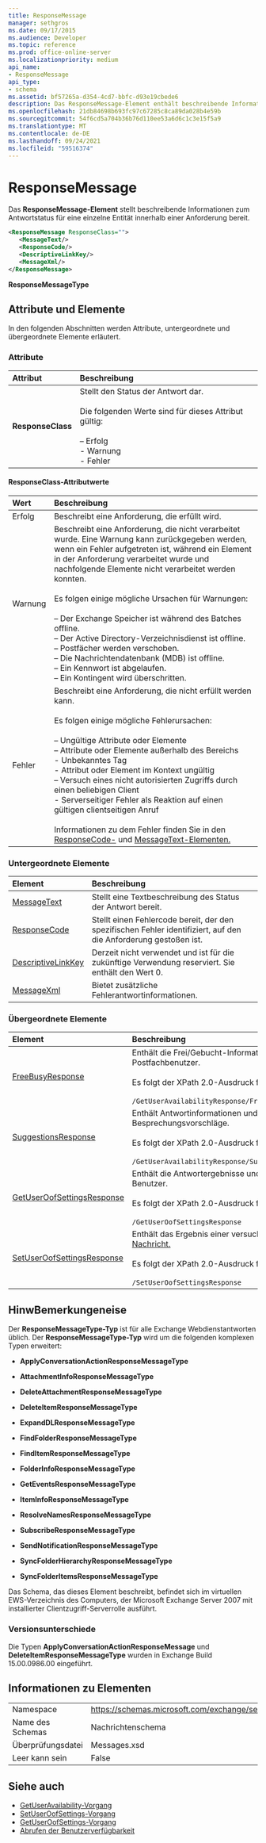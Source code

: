 ```yaml
---
title: ResponseMessage
manager: sethgros
ms.date: 09/17/2015
ms.audience: Developer
ms.topic: reference
ms.prod: office-online-server
ms.localizationpriority: medium
api_name:
- ResponseMessage
api_type:
- schema
ms.assetid: bf57265a-d354-4cd7-bbfc-d93e19cbede6
description: Das ResponseMessage-Element enthält beschreibende Informationen zum Antwortstatus für eine einzelne Entität innerhalb einer Anforderung.
ms.openlocfilehash: 21db84698b693fc97c67285c8ca89da028b4e59b
ms.sourcegitcommit: 54f6cd5a704b36b76d110ee53a6d6c1c3e15f5a9
ms.translationtype: MT
ms.contentlocale: de-DE
ms.lasthandoff: 09/24/2021
ms.locfileid: "59516374"
---
```

# <a name="responsemessage"></a>ResponseMessage

Das **ResponseMessage-Element** stellt beschreibende Informationen zum Antwortstatus für eine einzelne Entität innerhalb einer Anforderung bereit. 
  
```xml
<ResponseMessage ResponseClass="">
   <MessageText/>
   <ResponseCode/>
   <DescriptiveLinkKey/>
   <MessageXml/>
</ResponseMessage>
```

 **ResponseMessageType**
## <a name="attributes-and-elements"></a>Attribute und Elemente

In den folgenden Abschnitten werden Attribute, untergeordnete und übergeordnete Elemente erläutert.
  
### <a name="attributes"></a>Attribute

|**Attribut**|**Beschreibung**|
|:-----|:-----|
|**ResponseClass** <br/> | Stellt den Status der Antwort dar. <br/><br/>Die folgenden Werte sind für dieses Attribut gültig:  <br/><br/>– Erfolg  <br/>- Warnung  <br/>- Fehler  <br/> |
   
#### <a name="responseclass-attribute-values"></a>ResponseClass-Attributwerte

|**Wert**|**Beschreibung**|
|:-----|:-----|
|Erfolg  <br/> |Beschreibt eine Anforderung, die erfüllt wird.  <br/> |
|Warnung  <br/> | Beschreibt eine Anforderung, die nicht verarbeitet wurde. Eine Warnung kann zurückgegeben werden, wenn ein Fehler aufgetreten ist, während ein Element in der Anforderung verarbeitet wurde und nachfolgende Elemente nicht verarbeitet werden konnten. <br/><br/>Es folgen einige mögliche Ursachen für Warnungen:  <br/><br/>– Der Exchange Speicher ist während des Batches offline.  <br/>– Der Active Directory-Verzeichnisdienst ist offline.  <br/>– Postfächer werden verschoben.  <br/>– Die Nachrichtendatenbank (MDB) ist offline.  <br/>– Ein Kennwort ist abgelaufen.  <br/>– Ein Kontingent wird überschritten.  <br/> |
|Fehler  <br/> | Beschreibt eine Anforderung, die nicht erfüllt werden kann. <br/><br/>Es folgen einige mögliche Fehlerursachen:  <br/><br/>– Ungültige Attribute oder Elemente  <br/>– Attribute oder Elemente außerhalb des Bereichs  <br/>- Unbekanntes Tag  <br/>- Attribut oder Element im Kontext ungültig  <br/>– Versuch eines nicht autorisierten Zugriffs durch einen beliebigen Client  <br/>- Serverseitiger Fehler als Reaktion auf einen gültigen clientseitigen Anruf  <br/> <br/> Informationen zu dem Fehler finden Sie in den [ResponseCode-](responsecode.md) und [MessageText-Elementen.](messagetext.md)  <br/> |
   
### <a name="child-elements"></a>Untergeordnete Elemente

|**Element**|**Beschreibung**|
|:-----|:-----|
|[MessageText](messagetext.md) <br/> |Stellt eine Textbeschreibung des Status der Antwort bereit.  <br/> |
|[ResponseCode](responsecode.md) <br/> |Stellt einen Fehlercode bereit, der den spezifischen Fehler identifiziert, auf den die Anforderung gestoßen ist.  <br/> |
|[DescriptiveLinkKey](descriptivelinkkey.md) <br/> |Derzeit nicht verwendet und ist für die zukünftige Verwendung reserviert. Sie enthält den Wert 0.  <br/> |
|[MessageXml](messagexml.md) <br/> |Bietet zusätzliche Fehlerantwortinformationen.  <br/> |
   
### <a name="parent-elements"></a>Übergeordnete Elemente

|**Element**|**Beschreibung**|
|:-----|:-----|
|[FreeBusyResponse](freebusyresponse.md) <br/> |Enthält die Frei/Gebucht-Informationen für einen einzelnen Postfachbenutzer. <br/> <br/> Es folgt der XPath 2.0-Ausdruck für dieses Element: <br/> <br/>  `/GetUserAvailabilityResponse/FreeBusyResponseArray[i]/FreeBusyResponse` <br/> |
|[SuggestionsResponse](suggestionsresponse.md) <br/> |Enthält Antwortinformationen und Vorschlagsdaten für angeforderte Besprechungsvorschläge.  <br/><br/> Es folgt der XPath 2.0-Ausdruck für dieses Element:<br/>  <br/>  `/GetUserAvailabilityResponse/SuggestionsResponse` <br/> |
|[GetUserOofSettingsResponse](getuseroofsettingsresponse.md) <br/> |Enthält die Antwortergebnisse und die OOF-Einstellungen für einen Benutzer.  <br/><br/> Es folgt der XPath 2.0-Ausdruck für dieses Element:  <br/><br/>  `/GetUserOofSettingsResponse` <br/> |
|[SetUserOofSettingsResponse](setuseroofsettingsresponse.md) <br/> |Enthält das Ergebnis einer versuchten [SetUserOofSettingsRequest-Nachricht.](setuseroofsettingsrequest.md) <br/> <br/> Es folgt der XPath 2.0-Ausdruck für dieses Element:  <br/><br/>  `/SetUserOofSettingsResponse` <br/> |
   
## <a name="remarks"></a>HinwBemerkungeneise

Der **ResponseMessageType-Typ** ist für alle Exchange Webdienstantworten üblich. Der **ResponseMessageType-Typ** wird um die folgenden komplexen Typen erweitert: 
  
- **ApplyConversationActionResponseMessageType**
    
- **AttachmentInfoResponseMessageType**
    
- **DeleteAttachmentResponseMessageType**
    
- **DeleteItemResponseMessageType**
    
- **ExpandDLResponseMessageType**
    
- **FindFolderResponseMessageType**
    
- **FindItemResponseMessageType**
    
- **FolderInfoResponseMessageType**
    
- **GetEventsResponseMessageType**
    
- **ItemInfoResponseMessageType**
    
- **ResolveNamesResponseMessageType**
    
- **SubscribeResponseMessageType**
    
- **SendNotificationResponseMessageType**
    
- **SyncFolderHierarchyResponseMessageType**
    
- **SyncFolderItemsResponseMessageType**
    
Das Schema, das dieses Element beschreibt, befindet sich im virtuellen EWS-Verzeichnis des Computers, der Microsoft Exchange Server 2007 mit installierter Clientzugriff-Serverrolle ausführt.
  
### <a name="version-differences"></a>Versionsunterschiede

Die Typen **ApplyConversationActionResponseMessage** und **DeleteItemResponseMessageType** wurden in Exchange Build 15.00.0986.00 eingeführt. 
  
## <a name="element-information"></a>Informationen zu Elementen

|||
|:-----|:-----|
|Namespace  <br/> |https://schemas.microsoft.com/exchange/services/2006/messages  <br/> |
|Name des Schemas  <br/> |Nachrichtenschema  <br/> |
|Überprüfungsdatei  <br/> |Messages.xsd  <br/> |
|Leer kann sein  <br/> |False  <br/> |
   
## <a name="see-also"></a>Siehe auch

- [GetUserAvailability-Vorgang](getuseravailability-operation.md)
- [SetUserOofSettings-Vorgang](setuseroofsettings-operation.md)
- [GetUserOofSettings-Vorgang](getuseroofsettings-operation.md)
- [Abrufen der Benutzerverfügbarkeit](https://msdn.microsoft.com/library/d4133fcb-9b0f-4e6b-aadf-a389da83516a%28Office.15%29.aspx)

